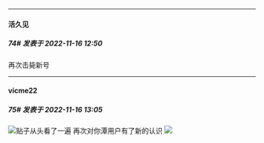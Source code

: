 

*****

####  活久见  
##### 74#       发表于 2022-11-16 12:50

再次击毙新号



*****

####  vicme22  
##### 75#       发表于 2022-11-16 13:05

<img src="https://static.saraba1st.com/image/smiley/face2017/068.png" referrerpolicy="no-referrer">贴子从头看了一遍 再次对你潭用户有了新的认识
<img src="https://static.saraba1st.com/image/smiley/face2017/046.png" referrerpolicy="no-referrer">


